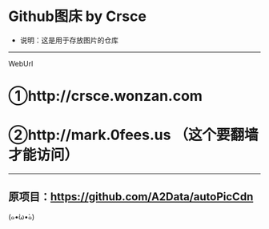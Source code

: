 Github图床 by Crsce
===
* 说明：这是用于存放图片的仓库
---
WebUrl
# ①http://crsce.wonzan.com
# ②http://mark.0fees.us （这个要翻墙才能访问）
---
原项目：https://github.com/A2Data/autoPicCdn
---
(๑•́ω•̀๑)
